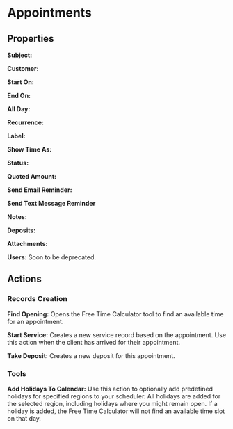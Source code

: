 # Appointments

## Properties

**Subject:**

**Customer:**

**Start On:**

**End On:**

**All Day:**

**Recurrence:**

**Label:**

**Show Time As:**

**Status:**

**Quoted Amount:**

**Send Email Reminder:**

**Send Text Message Reminder**

**Notes:**

**Deposits:**

**Attachments:**

**Users:** Soon to be deprecated.

## Actions

### Records Creation

**Find Opening:** Opens the Free Time Calculator tool to find an available time for an appointment.

**Start Service:** Creates a new service record based on the appointment. Use this action when the client has arrived for their appointment.

**Take Deposit:** Creates a new deposit for this appointment.

### Tools

**Add Holidays To Calendar:** Use this action to optionally add predefined holidays for specified regions to your scheduler. All holidays are added for the selected region, including holidays where you might remain open. If a holiday is added, the Free Time Calculator will not find an available time slot on that day.